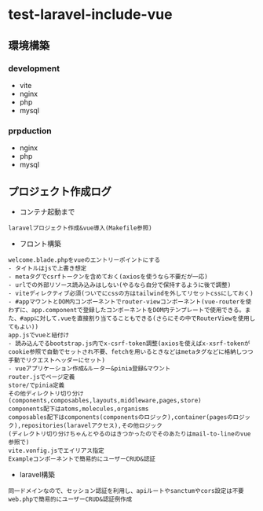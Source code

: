 # test-laravel-include-vue

## 環境構築

### development

- vite
- nginx
- php
- mysql

### prpduction

- nginx
- php
- mysql

## プロジェクト作成ログ

- コンテナ起動まで

```
laravelプロジェクト作成&vue導入(Makefile参照)
```

- フロント構築

```
welcome.blade.phpをvueのエントリーポイントにする
- タイトルはjsで上書き想定
- metaタグでcsrfトークンを含めておく(axiosを使うなら不要だが一応)
- urlでの外部リソース読み込みはしない(やるなら自分で保持するように後で調整)
- viteディレクティブ必須(ついでにcssの方はtailwindを外してリセットcssにしておく)
- #appマウントとDOM内コンポーネントでrouter-viewコンポーネント(vue-routerを使わずに、app.componentで登録したコンポーネントをDOM内テンプレートで使用できる。また、#appに対して.vueを直接割り当てることもできる(さらにその中でRouterViewを使用してもよい))
app.jsでvueと紐付け
- 読み込んでるbootstrap.js内でx-csrf-token調整(axiosを使えばx-xsrf-tokenがcookie参照で自動でセットされ不要、fetchを用いるときなどはmetaタグなどに格納しつつ手動でリクエストヘッダーにセット)
- vueアプリケーション作成&ルーター&pinia登録&マウント
router.jsでページ定義
store/でpinia定義
その他ディレクトリ切り分け(components,composables,layouts,middleware,pages,store)
components配下はatoms,molecules,organisms
composables配下はcomponents(componentsのロジック),container(pagesのロジック),repositories(laravelアクセス),その他ロジック
(ディレクトリ切り分けちゃんとやるのはきつかったのでそのあたりはmail-to-lineのvue参照で)
vite.vonfig.jsでエイリアス指定
Exampleコンポーネントで簡易的にユーザーCRUD&認証
```

- laravel構築

```
同一ドメインなので、セッション認証を利用し、apiルートやsanctumやcors設定は不要
web.phpで簡易的にユーザーCRUD&認証例作成
```
